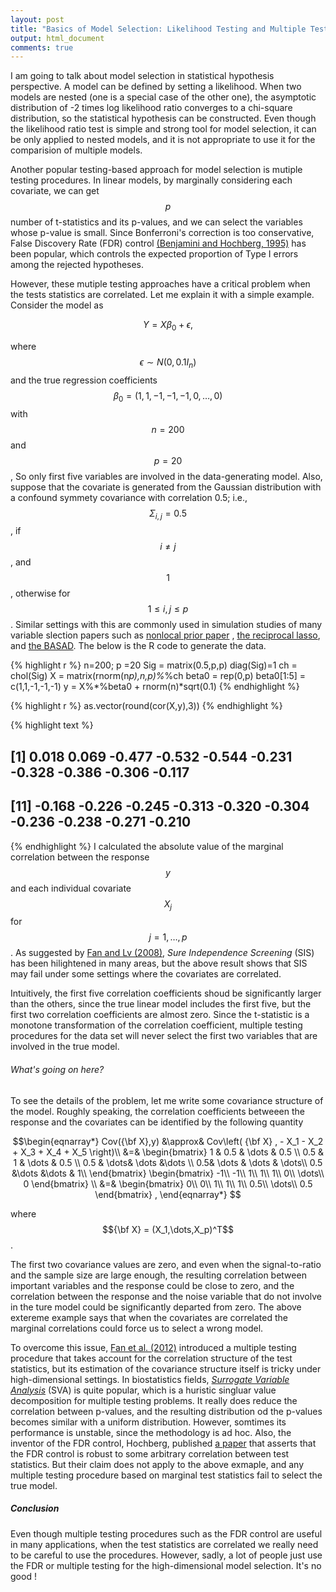 ```yaml
---
layout: post
title: "Basics of Model Selection: Likelihood Testing and Multiple Testing"
output: html_document
comments: true
---
```

  I am going to talk about model selection in statistical hypothesis perspective. A model can be defined by setting a likelihood. When two models are nested (one is a special case of the other one), the asymptotic distribution of -2 times log likelihood ratio converges to a chi-square distribution, so the statistical hypothesis can be constructed. Even though the likelihood ratio test is simple and strong tool for model selection, it can be only applied to nested models, and it is not appropriate to use it for the comparision of multiple models.
  
  Another popular testing-based approach for model selection is mutiple testing procedures. In linear models, by marginally considering each covariate, we can get $$p$$ number of t-statistics and its p-values, and we can select the variables whose p-value is small. Since Bonferroni's correction is too conservative, False Discovery Rate (FDR) control [(Benjamini and Hochberg, 1995)](http://www.math.tau.ac.il/~ybenja/MyPapers/benjamini_hochberg1995.pdf) has been popular, which controls the expected proportion of Type I errors among the rejected hypotheses.
  
   However, these mutiple testing approaches have a critical problem when the tests statistics are correlated. Let me explain it with a simple example. Consider the model as 
   
   $$Y = X\beta_0 + \epsilon,$$   
   
   where $$\epsilon \sim N(0,0.1 I_n)$$ and the true regression coefficients $$\beta_0 = (1,1,-1,-1,-1,0,\dots,0)$$ with $$n=200$$ and $$p=20$$, So only first five variables are involved in the data-generating model. Also, suppose that the covariate is generated from the Gaussian distribution with a confound symmety covariance with correlation 0.5; i.e., $$\Sigma_{i,j}=0.5$$, if $$i\neq j$$, and $$1$$, otherwise for $$1\leq i,j\leq p$$. Similar settings with this are commonly used in simulation studies of many variable slection papers such as  [nonlocal prior paper](http://www.ncbi.nlm.nih.gov/pmc/articles/PMC3867525/) , [the reciprocal lasso](http://www.tandfonline.com/doi/abs/10.1080/01621459.2014.984812), and [the BASAD](https://arxiv.org/pdf/1405.6545.pdf). The below is the R code to generate the data. 

{% highlight r %}
n=200; p =20
Sig = matrix(0.5,p,p)
diag(Sig)=1
ch = chol(Sig)
X = matrix(rnorm(n*p),n,p)%*%ch
beta0 = rep(0,p)
beta0[1:5] = c(1,1,-1,-1,-1)
y = X%*%beta0 + rnorm(n)*sqrt(0.1)
{% endhighlight %}

{% highlight r %}
as.vector(round(cor(X,y),3))
{% endhighlight %}



{% highlight text %}
##  [1]  0.018  0.069 -0.477 -0.532 -0.544 -0.231 -0.328 -0.386 -0.306 -0.117
## [11] -0.168 -0.226 -0.245 -0.313 -0.320 -0.304 -0.236 -0.238 -0.271 -0.210
{% endhighlight %}
  I calculated the absolute value of the marginal correlation between the response $$y$$ and each individual covariate $$X_j$$ for $$j=1,\dots,p$$. As suggested by [Fan and Lv (2008)](http://orfe.princeton.edu/~jqfan/papers/06/SIS.pdf), *Sure Independence Screening* (SIS) has been hilightened in many areas, but the above result shows that SIS may fail under some  settings where the covariates are correlated. 

   Intuitively, the first five correlation coefficients shoud be significantly larger than the others, since the true linear model includes the first five, but the first two correlation coefficients are almost zero. Since the t-statistic is a monotone transformation of the correlation coefficient, multiple testing procedures for the data set will never select the first two variables that are involved in the true model.

###### *What's going on here?* 

To see the details of the problem, let me write some covariance structure of the model. Roughly speaking, the correlation coefficients betweeen the response and the covariates can be identified by the following quantity

$$\begin{eqnarray*} 
Cov({\bf X},y) &\approx&  Cov\left( {\bf X} , - X_1 - X_2 + X_3 + X_4 + X_5 \right)\\
&=&  \begin{bmatrix}
1 & 0.5 & \dots & 0.5 \\
0.5 & 1 & \dots & 0.5 \\
0.5 & \dots& \dots &\dots \\
0.5& \dots  &  \dots & \dots\\
0.5 &\dots &\dots & 1\\
\end{bmatrix}
\begin{bmatrix}
-1\\
-1\\
1\\
1\\
1\\
0\\
\dots\\
0
\end{bmatrix}
\\
&=&
\begin{bmatrix}
0\\
0\\
1\\
1\\
1\\
0.5\\
\dots\\
0.5
\end{bmatrix}
,
\end{eqnarray*}
$$

where $${\bf X} = (X_1,\dots,X_p)^T$$.

   The first two covariance values are zero, and  even when the signal-to-ratio and the sample size are large enough, the resulting correlation between important variables and the response could be close to zero, and the correlation between the response and the noise variable that do not involve in the ture model could be significantly departed from zero. The above extereme example says that when the covariates are correlated the marginal correlations could force us  to select a wrong model.

   To overcome this issue, [Fan et al. (2012)](https://orfe.princeton.edu/~jqfan/papers/12/FDP-JASA.pdf) introduced a multiple testing procedure that takes account for the correlation structure of the test statistics, but its estimation of  the  covariance structure itself is tricky under high-dimensional settings. In biostatistics fields, [*Surrogate Variable Analysis*](http://journals.plos.org/plosgenetics/article?id=10.1371/journal.pgen.0030161) (SVA) is quite popular, which is a huristic singluar value decomposition for multiple testing problems. It really does reduce the correlation between p-values, and the resulting distribution od the p-values becomes similar with a uniform distribution. However, somtimes its performance is unstable, since the methodology is ad hoc. Also, the inventor of the FDR control, Hochberg, published [a paper](https://projecteuclid.org/euclid.aos/1013699998) that asserts that  the FDR control is robust to some arbitrary correlation between test statistics. But their claim does not apply to the above exmaple, and any multiple testing procedure based on marginal test statistics fail to select the true model.
   
##### *Conclusion*
  
  Even though multiple testing procedures such as the FDR control are useful in many applications, when the test statistics are correlated we really need to be careful to use the procedures. However, sadly, a lot of people just use the FDR or multiple testing for the high-dimensional model selection. It's no good !
 
 
 


